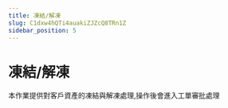 ```yaml
---
title: 凍結/解凍
slug: C1dxw4hQTi4auakiZJZcQ8TRn1Z
sidebar_position: 5
---
```



# 凍結/解凍

本作業提供對客戶資產的凍結與解凍處理,操作後會進入工單審批處理

